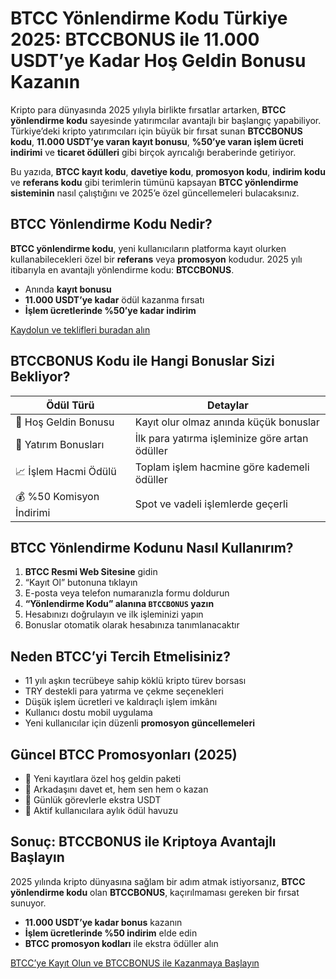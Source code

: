 

  <h1>BTCC Yönlendirme Kodu Türkiye 2025: BTCCBONUS ile 11.000 USDT’ye Kadar Hoş Geldin Bonusu Kazanın</h1>

  <p>Kripto para dünyasında 2025 yılıyla birlikte fırsatlar artarken, <strong>BTCC yönlendirme kodu</strong> sayesinde yatırımcılar avantajlı bir başlangıç yapabiliyor. Türkiye’deki kripto yatırımcıları için büyük bir fırsat sunan <strong>BTCCBONUS kodu</strong>, <strong>11.000 USDT’ye varan kayıt bonusu</strong>, <strong>%50’ye varan işlem ücreti indirimi</strong> ve <strong>ticaret ödülleri</strong> gibi birçok ayrıcalığı beraberinde getiriyor.</p>

  <p>Bu yazıda, <strong>BTCC kayıt kodu</strong>, <strong>davetiye kodu</strong>, <strong>promosyon kodu</strong>, <strong>indirim kodu</strong> ve <strong>referans kodu</strong> gibi terimlerin tümünü kapsayan <strong>BTCC yönlendirme sisteminin</strong> nasıl çalıştığını ve 2025’e özel güncellemeleri bulacaksınız.</p>

  <h2>BTCC Yönlendirme Kodu Nedir?</h2>
  <p><strong>BTCC yönlendirme kodu</strong>, yeni kullanıcıların platforma kayıt olurken kullanabilecekleri özel bir <strong>referans</strong> veya <strong>promosyon</strong> kodudur. 2025 yılı itibarıyla en avantajlı yönlendirme kodu: <strong>BTCCBONUS</strong>.</p>

  <ul>
    <li>Anında <strong>kayıt bonusu</strong></li>
    <li><strong>11.000 USDT’ye kadar</strong> ödül kazanma fırsatı</li>
    <li><strong>İşlem ücretlerinde %50’ye kadar indirim</strong></li>
  </ul>

<p><a href="https://partner.btcc.com/us/c/BTCCBONUS/9303" target="_blank">Kaydolun ve teklifleri buradan alın </a></p>
<img src="https://images.mirror-media.xyz/publication-images/Ih1K7BTSZ3Z5VHtGmbLg1.png?height=960&amp;width=1920" decoding="async" data-nimg="fill" class="css-xah9so" style="position:absolute;top:0;left:0;bottom:0;right:0;box-sizing:border-box;padding:0;border:none;margin:auto;display:block;width:0;height:0;min-width:100%;max-width:100%;min-height:100%;max-height:100%">
  <h2>BTCCBONUS Kodu ile Hangi Bonuslar Sizi Bekliyor?</h2>
  <table>
    <thead>
      <tr>
        <th>Ödül Türü</th>
        <th>Detaylar</th>
      </tr>
    </thead>
    <tbody>
      <tr>
        <td>🎉 Hoş Geldin Bonusu</td>
        <td>Kayıt olur olmaz anında küçük bonuslar</td>
      </tr>
      <tr>
        <td>💸 Yatırım Bonusları</td>
        <td>İlk para yatırma işleminize göre artan ödüller</td>
      </tr>
      <tr>
        <td>📈 İşlem Hacmi Ödülü</td>
        <td>Toplam işlem hacmine göre kademeli ödüller</td>
      </tr>
      <tr>
        <td>💰 %50 Komisyon İndirimi</td>
        <td>Spot ve vadeli işlemlerde geçerli</td>
      </tr>
    </tbody>
  </table>

  <h2>BTCC Yönlendirme Kodunu Nasıl Kullanırım?</h2>
  <ol>
    <li><strong>BTCC Resmi Web Sitesine</strong> gidin</li>
    <li>“Kayıt Ol” butonuna tıklayın</li>
    <li>E-posta veya telefon numaranızla formu doldurun</li>
    <li><strong>“Yönlendirme Kodu” alanına <code>BTCCBONUS</code> yazın</strong></li>
    <li>Hesabınızı doğrulayın ve ilk işleminizi yapın</li>
    <li>Bonuslar otomatik olarak hesabınıza tanımlanacaktır</li>
  </ol>

  <h2>Neden BTCC’yi Tercih Etmelisiniz?</h2>
  <ul>
    <li>11 yılı aşkın tecrübeye sahip köklü kripto türev borsası</li>
    <li>TRY destekli para yatırma ve çekme seçenekleri</li>
    <li>Düşük işlem ücretleri ve kaldıraçlı işlem imkânı</li>
    <li>Kullanıcı dostu mobil uygulama</li>
    <li>Yeni kullanıcılar için düzenli <strong>promosyon güncellemeleri</strong></li>
  </ul>

  <h2>Güncel BTCC Promosyonları (2025)</h2>
  <ul>
    <li>🔹 Yeni kayıtlara özel hoş geldin paketi</li>
    <li>🔹 Arkadaşını davet et, hem sen hem o kazan</li>
    <li>🔹 Günlük görevlerle ekstra USDT</li>
    <li>🔹 Aktif kullanıcılara aylık ödül havuzu</li>
  </ul>

  <h2>Sonuç: BTCCBONUS ile Kriptoya Avantajlı Başlayın</h2>
  <p>2025 yılında kripto dünyasına sağlam bir adım atmak istiyorsanız, <strong>BTCC yönlendirme kodu</strong> olan <strong>BTCCBONUS</strong>, kaçırılmaması gereken bir fırsat sunuyor.</p>
  <ul>
    <li><strong>11.000 USDT’ye kadar bonus</strong> kazanın</li>
    <li><strong>İşlem ücretlerinde %50 indirim</strong> elde edin</li>
    <li><strong>BTCC promosyon kodları</strong> ile ekstra ödüller alın</li>
  </ul>

  <a href="https://www.btcc.com/" class="btn" target="_blank">BTCC’ye Kayıt Olun ve BTCCBONUS ile Kazanmaya Başlayın</a>

</body>
</html>

